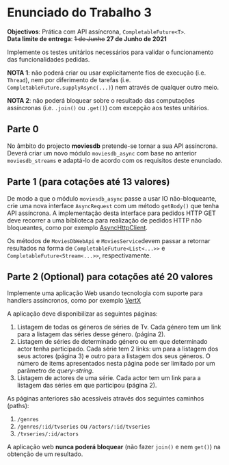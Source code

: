 # Enunciado do Trabalho 3

**Objectivos**: Prática com API assíncrona, `CompletableFuture<T>`.
<br>
**Data limite de entrega**: ~~1 de Junho~~ **27 de Junho de 2021**

Implemente os testes unitários necessários para validar o
funcionamento das funcionalidades pedidas.

**NOTA 1**: não poderá criar ou usar explicitamente fios de execução (i.e.
`Thread`), nem por diferimento de tarefas (i.e.
`CompletableFuture.supplyAsync(...)`) nem através de qualquer outro meio.

**NOTA 2**: não poderá bloquear sobre o resultado das computações assíncronas
(i.e. `.join()` ou `.get()`) com excepção aos testes unitários.

## Parte 0

No âmbito do  projecto **moviesdb** pretende-se tornar a sua API assíncrona. Deverá
criar um novo módulo `moviesdb_async` com base no anterior `moviesdb_streams` e adaptá-lo de
acordo com os requisitos deste enunciado.

## Parte 1 (para cotações até 13 valores)

De modo a que o módulo `moviesdb_async` passe a usar IO não-bloqueante, crie uma
nova interface `AsyncRequest` com um método `getBody()` que tenha API
assíncrona. 
A implementação desta interface para pedidos HTTP GET deve recorrer a uma
biblioteca para realização de pedidos HTTP não bloqueantes, como por exemplo
[AsyncHttpClient](https://github.com/AsyncHttpClient/async-http-client).

Os métodos de `MoviesDbWebApi` e `MoviesService`devem passar a retornar resultados na forma de 
`CompletableFuture<List<...>>` e `CompletableFuture<Stream<...>>`, respectivamente.


## Parte 2 (Optional) para cotações até 20 valores

Implemente uma aplicação Web usando tecnologia
com suporte para handlers assíncronos, como por exemplo [VertX](https://vertx.io/docs/vertx-web/java/)
 

A aplicação deve disponibilizar as seguintes páginas:

1.  Listagem de todas os géneros de séries de Tv.
    Cada género tem um link para a listagem das séries desse género.
    (página 2).
2.  Listagem de séries de determinado género ou em que determinado actor tenha participado.
    Cada série tem 2 links: um para a listagem dos seus actores (página 3) e outro para a
    listagem dos seus géneros.
    O número de items apresentados nesta página pode ser limitado por um
    parâmetro de _query-string_.
3.  Listagem de actores de uma série. Cada actor tem um link para a listagem
    das séries em que participou (página 2).

As páginas anteriores são acessíveis através dos seguintes caminhos (paths): 

1.	`/genres`
2.	`/genres/:id/tvseries` ou `/actors/:id/tvseries`
3.	`/tvseries/:id/actors`

A aplicação web **nunca poderá bloquear** (não fazer `join()` e nem `get()`) na
obtenção de um resultado. 

